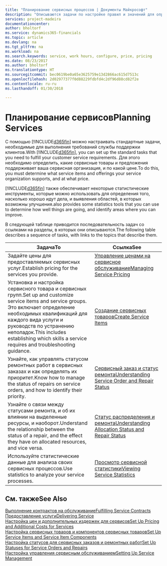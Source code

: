 ```yaml
---
title: "Планирование сервисных процессов | Документы Майкрософт"
description: "Описываются задачи по настройке правил и значений для определения политик и процессов сервиса."
services: project-madeira
documentationcenter: 
author: bholtorf
ms.service: dynamics365-financials
ms.topic: article
ms.devlang: na
ms.tgt_pltfrm: na
ms.workload: na
ms.search.keywords: service, work hours, configure, price, pricing
ms.date: 08/23/2017
ms.author: bholtorf
ms.translationtype: HT
ms.sourcegitcommit: bec0619be0a65e3625759e13d2866ac615d7513c
ms.openlocfilehash: 2d02977377f0d88229fdbfd4c2df96d88cd82f2e
ms.contentlocale: ru-ru
ms.lasthandoff: 01/30/2018

---
```

# <a name="planning-services"></a><span data-ttu-id="ad0c0-103">Планирование сервисов</span><span class="sxs-lookup"><span data-stu-id="ad0c0-103">Planning Services</span></span>
<span data-ttu-id="ad0c0-104">С помощью [!INCLUDE[d365fin](includes/d365fin_md.md)] можно настраивать стандартные задачи, необходимые для выполнения требований службы поддержки клиентов.</span><span class="sxs-lookup"><span data-stu-id="ad0c0-104">With [!INCLUDE[d365fin](includes/d365fin_md.md)], you can set up the standard tasks that you need to fulfill your customer service requirements.</span></span> <span data-ttu-id="ad0c0-105">Для этого необходимо определить, какие сервисные товары и предложения поддерживает ваша сервисная организация, и по какой цене.</span><span class="sxs-lookup"><span data-stu-id="ad0c0-105">To do this, you must determine what service items and offerings your service organization supports, and at what price.</span></span>   

[!INCLUDE[d365fin](includes/d365fin_md.md)] <span data-ttu-id="ad0c0-106">также обеспечивает некоторые статистические инструменты, которые можно использовать для определения того, насколько хорошо идут дела, и выявления областей, в которых возможны улучшения.</span><span class="sxs-lookup"><span data-stu-id="ad0c0-106">also provides some statistics tools that you can use to determine how well things are going, and identify areas where you can improve.</span></span>
  
<span data-ttu-id="ad0c0-107">В следующей таблице приводится последовательность задач со ссылками на разделы, в которых они описываются.</span><span class="sxs-lookup"><span data-stu-id="ad0c0-107">The following table describes a sequence of tasks, with links to the topics that describe them.</span></span>   
  
|<span data-ttu-id="ad0c0-108">**Задача**</span><span class="sxs-lookup"><span data-stu-id="ad0c0-108">**To**</span></span>|<span data-ttu-id="ad0c0-109">**Ссылка**</span><span class="sxs-lookup"><span data-stu-id="ad0c0-109">**See**</span></span>|  
|------------|-------------|  
|<span data-ttu-id="ad0c0-110">Задайте цены для предоставляемых сервисных услуг.</span><span class="sxs-lookup"><span data-stu-id="ad0c0-110">Establish pricing for the services you provide.</span></span>|[<span data-ttu-id="ad0c0-111">Управление ценами на сервисное обслуживание</span><span class="sxs-lookup"><span data-stu-id="ad0c0-111">Managing Service Pricing</span></span>](service-service-price-management.md)|
|<span data-ttu-id="ad0c0-112">Установка и настройка сервисного товара и сервисных групп.</span><span class="sxs-lookup"><span data-stu-id="ad0c0-112">Set up and customize service items and service groups.</span></span> <span data-ttu-id="ad0c0-113">Это включает определение необходимых квалификаций для каждого вида услуги и руководств по устранению неполадок.</span><span class="sxs-lookup"><span data-stu-id="ad0c0-113">This includes establishing which skills a service requires and troubleshooting guidance.</span></span>| [<span data-ttu-id="ad0c0-114">Создание сервисных товаров</span><span class="sxs-lookup"><span data-stu-id="ad0c0-114">Create Service Items</span></span>](service-how-to-create-service-items.md)|  
|<span data-ttu-id="ad0c0-115">Узнайте, как управлять статусом ремонтных работ в сервисных заказах и как определять их приоритет.</span><span class="sxs-lookup"><span data-stu-id="ad0c0-115">Know how to manage the status of repairs on service orders, and how to identify their priority.</span></span>|[<span data-ttu-id="ad0c0-116">Сервисный заказ и статус ремонта</span><span class="sxs-lookup"><span data-stu-id="ad0c0-116">Understanding Service Order and Repair Status</span></span>](service-service-order-status-and-repair-status.md)|  
|<span data-ttu-id="ad0c0-117">Узнайте о связи между статусами ремонта, и об их влиянии на выделенные ресурсы, и наоборот.</span><span class="sxs-lookup"><span data-stu-id="ad0c0-117">Understand the relationship between the status of a repair, and the effect they have on allocated resources, and vice versa.</span></span>|[<span data-ttu-id="ad0c0-118">Статус распределения и ремонта</span><span class="sxs-lookup"><span data-stu-id="ad0c0-118">Understanding Allocation Status and Repair Status</span></span>](service-allocation-status-and-repair-status.md)|  
|<span data-ttu-id="ad0c0-119">Используйте статистические данные для анализа своих сервисных процессов.</span><span class="sxs-lookup"><span data-stu-id="ad0c0-119">Use statistics to analyze your service processes.</span></span> | [<span data-ttu-id="ad0c0-120">Просмотр сервисной статистики</span><span class="sxs-lookup"><span data-stu-id="ad0c0-120">Viewing Service Statistics</span></span>](service-service-statistics.md) |

## <a name="see-also"></a><span data-ttu-id="ad0c0-121">См. также</span><span class="sxs-lookup"><span data-stu-id="ad0c0-121">See Also</span></span>
[<span data-ttu-id="ad0c0-122">Выполнение контрактов на обслуживание</span><span class="sxs-lookup"><span data-stu-id="ad0c0-122">Fulfilling Service Contracts</span></span>](service-fulfill-service-contracts.md)  
[<span data-ttu-id="ad0c0-123">Предоставление услуги</span><span class="sxs-lookup"><span data-stu-id="ad0c0-123">Delivering Service</span></span>](service-deliver-service.md)  
[<span data-ttu-id="ad0c0-124">Настройка цен и дополнительных издержек для сервисов</span><span class="sxs-lookup"><span data-stu-id="ad0c0-124">Set Up Pricing and Additional Costs for Services</span></span>](service-how-setup-service-costs-pricing.md)  
[<span data-ttu-id="ad0c0-125">Настройка сервисных товаров и компонентов сервисных товаров</span><span class="sxs-lookup"><span data-stu-id="ad0c0-125">Set Up Service Items and Service Item Components</span></span>](service-how-setup-service-items.md)  
[<span data-ttu-id="ad0c0-126">Настройка статусов для сервисных заказов и ремонтных работ</span><span class="sxs-lookup"><span data-stu-id="ad0c0-126">Set Up Statuses for Service Orders and Repairs</span></span>](service-order-repair-status.md)  
[<span data-ttu-id="ad0c0-127">Настройка управления сервисным обслуживанием</span><span class="sxs-lookup"><span data-stu-id="ad0c0-127">Setting Up Service Management</span></span>](service-setup-service.md)  

